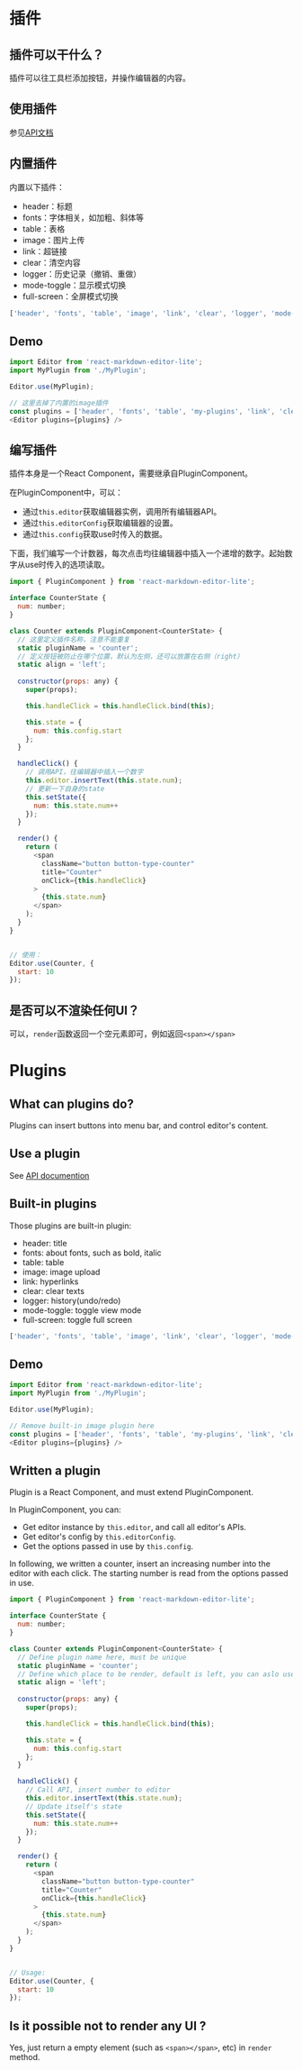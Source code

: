 # 插件
## 插件可以干什么？
插件可以往工具栏添加按钮，并操作编辑器的内容。
## 使用插件
参见[API文档](./api.md)
## 内置插件
内置以下插件：
* header：标题
* fonts：字体相关，如加粗、斜体等
* table：表格
* image：图片上传
* link：超链接
* clear：清空内容
* logger：历史记录（撤销、重做）
* mode-toggle：显示模式切换
* full-screen：全屏模式切换
```js
['header', 'fonts', 'table', 'image', 'link', 'clear', 'logger', 'mode-toggle', 'full-screen']
```
## Demo
```js
import Editor from 'react-markdown-editor-lite';
import MyPlugin from './MyPlugin';

Editor.use(MyPlugin);

// 这里去掉了内置的image插件
const plugins = ['header', 'fonts', 'table', 'my-plugins', 'link', 'clear', 'logger', 'mode-toggle', 'full-screen'];
<Editor plugins={plugins} />
```
## 编写插件
插件本身是一个React Component，需要继承自PluginComponent。

在PluginComponent中，可以：
* 通过`this.editor`获取编辑器实例，调用所有编辑器API。
* 通过`this.editorConfig`获取编辑器的设置。
* 通过`this.config`获取use时传入的数据。

下面，我们编写一个计数器，每次点击均往编辑器中插入一个递增的数字。起始数字从use时传入的选项读取。
```js
import { PluginComponent } from 'react-markdown-editor-lite';

interface CounterState {
  num: number;
}

class Counter extends PluginComponent<CounterState> {
  // 这里定义插件名称，注意不能重复
  static pluginName = 'counter';
  // 定义按钮被防止在哪个位置，默认为左侧，还可以放置在右侧（right）
  static align = 'left';
  
  constructor(props: any) {
    super(props);

    this.handleClick = this.handleClick.bind(this);

    this.state = {
      num: this.config.start
    };
  }

  handleClick() {
    // 调用API，往编辑器中插入一个数字
    this.editor.insertText(this.state.num);
    // 更新一下自身的state
    this.setState({
      num: this.state.num++
    });
  }

  render() {
    return (
      <span
        className="button button-type-counter"
        title="Counter"
        onClick={this.handleClick}
      >
        {this.state.num}
      </span>
    );
  }
}


// 使用：
Editor.use(Counter, {
  start: 10
});
```
## 是否可以不渲染任何UI？
可以，`render`函数返回一个空元素即可，例如返回`<span></span>`

# Plugins
## What can plugins do?
Plugins can insert buttons into menu bar, and control editor's content.
## Use a plugin
See [API documention](./api.md)
## Built-in plugins
Those plugins are built-in plugin:
* header: title
* fonts: about fonts, such as bold, italic
* table: table
* image: image upload
* link: hyperlinks
* clear: clear texts
* logger: history(undo/redo)
* mode-toggle: toggle view mode
* full-screen: toggle full screen
```js
['header', 'fonts', 'table', 'image', 'link', 'clear', 'logger', 'mode-toggle', 'full-screen']
```
## Demo
```js
import Editor from 'react-markdown-editor-lite';
import MyPlugin from './MyPlugin';

Editor.use(MyPlugin);

// Remove built-in image plugin here
const plugins = ['header', 'fonts', 'table', 'my-plugins', 'link', 'clear', 'logger', 'mode-toggle', 'full-screen'];
<Editor plugins={plugins} />
```
## Written a plugin
Plugin is a React Component, and must extend PluginComponent.

In PluginComponent, you can:
* Get editor instance by `this.editor`, and call all editor's APIs.
* Get editor's config by `this.editorConfig`.
* Get the options passed in use by `this.config`.

In following, we written a counter, insert an increasing number into the editor with each click. The starting number is read from the options passed in use.
```js
import { PluginComponent } from 'react-markdown-editor-lite';

interface CounterState {
  num: number;
}

class Counter extends PluginComponent<CounterState> {
  // Define plugin name here, must be unique
  static pluginName = 'counter';
  // Define which place to be render, default is left, you can aslo use 'right'
  static align = 'left';
  
  constructor(props: any) {
    super(props);

    this.handleClick = this.handleClick.bind(this);

    this.state = {
      num: this.config.start
    };
  }

  handleClick() {
    // Call API, insert number to editor
    this.editor.insertText(this.state.num);
    // Update itself's state
    this.setState({
      num: this.state.num++
    });
  }

  render() {
    return (
      <span
        className="button button-type-counter"
        title="Counter"
        onClick={this.handleClick}
      >
        {this.state.num}
      </span>
    );
  }
}


// Usage:
Editor.use(Counter, {
  start: 10
});
```
## Is it possible not to render any UI ?
Yes, just return a empty element (such as `<span></span>`, etc) in `render` method.